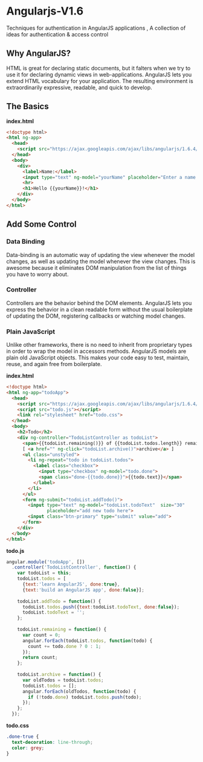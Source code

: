# Angularjs-V1.6
Techniques for authentication in AngularJS applications , A collection of ideas for authentication & access control

## Why AngularJS?
HTML is great for declaring static documents, but it falters when we try to use it for declaring dynamic views in web-applications. AngularJS lets you extend HTML vocabulary for your application. The resulting environment is extraordinarily expressive, readable, and quick to develop.

## The Basics

**index.html**
```HTML
<!doctype html>
<html ng-app>
  <head>
    <script src="https://ajax.googleapis.com/ajax/libs/angularjs/1.6.4/angular.min.js"></script>
  </head>
  <body>
    <div>
      <label>Name:</label>
      <input type="text" ng-model="yourName" placeholder="Enter a name here">
      <hr>
      <h1>Hello {{yourName}}!</h1>
    </div>
  </body>
</html>
```
## Add Some Control
### Data Binding

Data-binding is an automatic way of updating the view whenever the model changes, as well as updating the model whenever the view changes. This is awesome because it eliminates DOM manipulation from the list of things you have to worry about.

### Controller

Controllers are the behavior behind the DOM elements. AngularJS lets you express the behavior in a clean readable form without the usual boilerplate of updating the DOM, registering callbacks or watching model changes.

### Plain JavaScript

Unlike other frameworks, there is no need to inherit from proprietary types in order to wrap the model in accessors methods. AngularJS models are plain old JavaScript objects. This makes your code easy to test, maintain, reuse, and again free from boilerplate.

**index.html**
```HTML
<!doctype html>
<html ng-app="todoApp">
  <head>
    <script src="https://ajax.googleapis.com/ajax/libs/angularjs/1.6.4/angular.min.js"></script>
    <script src="todo.js"></script>
    <link rel="stylesheet" href="todo.css">
  </head>
  <body>
    <h2>Todo</h2>
    <div ng-controller="TodoListController as todoList">
      <span>{{todoList.remaining()}} of {{todoList.todos.length}} remaining</span>
      [ <a href="" ng-click="todoList.archive()">archive</a> ]
      <ul class="unstyled">
        <li ng-repeat="todo in todoList.todos">
          <label class="checkbox">
            <input type="checkbox" ng-model="todo.done">
            <span class="done-{{todo.done}}">{{todo.text}}</span>
          </label>
        </li>
      </ul>
      <form ng-submit="todoList.addTodo()">
        <input type="text" ng-model="todoList.todoText"  size="30"
               placeholder="add new todo here">
        <input class="btn-primary" type="submit" value="add">
      </form>
    </div>
  </body>
</html>
```

**todo.js**
```js
angular.module('todoApp', [])
  .controller('TodoListController', function() {
    var todoList = this;
    todoList.todos = [
      {text:'learn AngularJS', done:true},
      {text:'build an AngularJS app', done:false}];
 
    todoList.addTodo = function() {
      todoList.todos.push({text:todoList.todoText, done:false});
      todoList.todoText = '';
    };
 
    todoList.remaining = function() {
      var count = 0;
      angular.forEach(todoList.todos, function(todo) {
        count += todo.done ? 0 : 1;
      });
      return count;
    };
 
    todoList.archive = function() {
      var oldTodos = todoList.todos;
      todoList.todos = [];
      angular.forEach(oldTodos, function(todo) {
        if (!todo.done) todoList.todos.push(todo);
      });
    };
  });
```

**todo.css**
```css
.done-true {
  text-decoration: line-through;
  color: grey;
}
```

